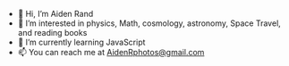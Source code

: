 - 👋 Hi, I’m Aiden Rand
- 👀 I’m interested in physics, Math, cosmology, astronomy, Space Travel, and reading books
- 🌱 I’m currently learning JavaScript
- 📫 You can reach me at AidenRphotos@gmail.com

<!---
Cortrax/Cortrax is a ✨ special ✨ repository because its `README.md` (this file) appears on your GitHub profile.
You can click the Preview link to take a look at your changes.
--->
